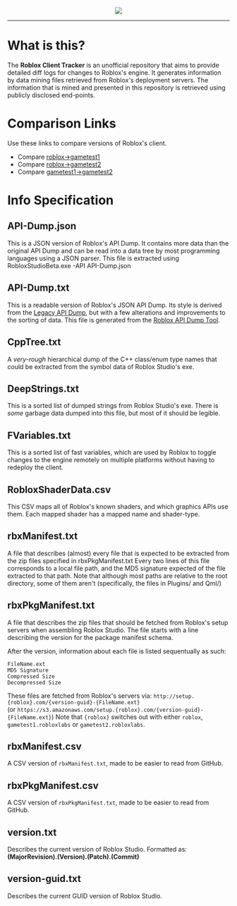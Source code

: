 <p align="center">
<img src="https://i.imgur.com/MHFEVV5.png">
</p>

<hr/>

# What is this?

The **Roblox Client Tracker** is an unofficial repository that aims to provide detailed diff logs for changes to Roblox's engine.
It generates information by data mining files retrieved from Roblox's deployment servers. The information that is mined and presented in this repository is retrieved using publicly disclosed end-points.

# Comparison Links
Use these links to compare versions of Roblox's client.

* Compare [roblox->gametest1](https://github.com/CloneTrooper1019/Roblox-Client-Tracker/compare/gametest1.robloxlabs#files_bucket)
* Compare [roblox->gametest2](https://github.com/CloneTrooper1019/Roblox-Client-Tracker/compare/gametest2.robloxlabs#files_bucket)
* Compare [gametest1->gametest2](https://github.com/CloneTrooper1019/Roblox-Client-Tracker/compare/gametest1.robloxlabs...gametest2.robloxlabs)

# Info Specification

## API-Dump.json
This is a JSON version of Roblox's API Dump. It contains more data than the original API Dump and can be read into a data tree by most programming languages using a JSON parser.
This file is extracted using RobloxStudioBeta.exe -API API-Dump.json

## API-Dump.txt
This is a readable version of Roblox's JSON API Dump. Its style is derived from the [Legacy API Dump](#legacy-api-dumptxt), but with a few alterations and improvements to the sorting of data. This file is generated from the [Roblox API Dump Tool](https://github.com/CloneTrooper1019/Roblox-API-Dump-Tool).

## CppTree.txt
A *very-rough* hierarchical dump of the C++ class/enum type names that could be extracted from the symbol data of Roblox Studio's exe.

## DeepStrings.txt
This is a sorted list of dumped strings from Roblox Studio's exe. There is *some* garbage data dumped into this file, but most of it should be legible.

## FVariables.txt
This is a sorted list of fast variables, which are used by Roblox to toggle changes to the engine remotely on multiple platforms without having to redeploy the client.

## RobloxShaderData.csv
This CSV maps all of Roblox's known shaders, and which graphics APIs use them. Each mapped shader has a mapped name and shader-type.

## rbxManifest.txt
A file that describes (almost) every file that is expected to be extracted from the zip files specified in rbxPkgManifest.txt
Every two lines of this file corresponds to a local file path, and the MD5 signature expected of the file extracted to that path.
Note that although most paths are relative to the root directory, some of them aren't (specifically, the files in Plugins/ and Qml/)

## rbxPkgManifest.txt
A file that describes the zip files that should be fetched from Roblox's setup servers when assembling Roblox Studio.
The file starts with a line describing the version for the package manifest schema.

After the version, information about each file is listed sequentually as such:
```
FileName.ext
MD5 Signature
Compressed Size
Decompressed Size
```

These files are fetched from Roblox's servers via:
`http://setup.{roblox}.com/{version-guid}-{FileName.ext}`<br/>
(or `https://s3.amazonaws.com/setup.{roblox}.com/{version-guid}-{FileName.ext}`)
Note that `{roblox}` switches out with either `roblox`, `gametest1.robloxlabs` or `gametest2.robloxlabs`.

## rbxManifest.csv
A CSV version of `rbxManifest.txt`, made to be easier to read from GitHub.

## rbxPkgManifest.csv
A CSV version of `rbxPkgManifest.txt`, made to be easier to read from GitHub.

## version.txt
Describes the current version of Roblox Studio. Formatted as: **(MajorRevision).(Version).(Patch).(Commit)**

## version-guid.txt
Describes the current GUID version of Roblox Studio.